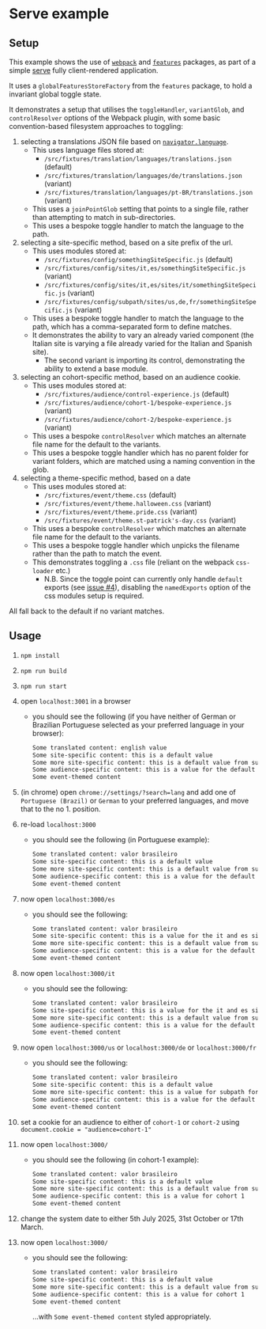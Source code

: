 # Serve example

## Setup

This example shows the use of [`webpack`](../../packages/webpack/docs/README.md) and [`features`](../../packages/features/docs/README.md) packages, as part of a simple [serve](https://github.com/vercel/serve) fully client-rendered application.

It uses a `globalFeaturesStoreFactory` from the `features` package, to hold a invariant global toggle state.

It demonstrates a setup that utilises the `toggleHandler`, `variantGlob`, and `controlResolver` options of the Webpack plugin, with some basic convention-based filesystem approaches to toggling:

1. selecting a translations JSON file based on [`navigator.language`](https://developer.mozilla.org/en-US/docs/Web/API/Navigator/language).
    - This uses language files stored at:
      - `/src/fixtures/translation/languages/translations.json` (default)
      - `/src/fixtures/translation/languages/de/translations.json` (variant)
      - `/src/fixtures/translation/languages/pt-BR/translations.json` (variant)
    - This uses a `joinPointGlob` setting that points to a single file, rather than attempting to match in sub-directories.
    - This uses a bespoke toggle handler to match the language to the path.
2. selecting a site-specific method, based on a site prefix of the url.
    - This uses modules stored at:
      - `/src/fixtures/config/somethingSiteSpecific.js` (default)
      - `/src/fixtures/config/sites/it,es/somethingSiteSpecific.js` (variant)
      - `/src/fixtures/config/sites/it,es/sites/it/somethingSiteSpecific.js` (variant)
      - `/src/fixtures/config/subpath/sites/us,de,fr/somethingSiteSpecific.js` (variant)
    - This uses a bespoke toggle handler to match the language to the path, which has a comma-separated form to define matches.
    - It demonstrates the ability to vary an already varied component (the Italian site is varying a file already varied for the Italian and Spanish site).
      - The second variant is importing its control, demonstrating the ability to extend a base module.
3. selecting an cohort-specific method, based on an audience cookie.
    - This uses modules stored at:
      - `/src/fixtures/audience/control-experience.js` (default)
      - `/src/fixtures/audience/cohort-1/bespoke-experience.js` (variant)
      - `/src/fixtures/audience/cohort-2/bespoke-experience.js` (variant)
    - This uses a bespoke `controlResolver` which matches an alternate file name for the default to the variants.
    - This uses a bespoke toggle handler which has no parent folder for variant folders, which are matched using a naming convention in the glob.
4. selecting a theme-specific method, based on a date
    - This uses modules stored at:
      - `/src/fixtures/event/theme.css` (default)
      - `/src/fixtures/event/theme.halloween.css` (variant)
      - `/src/fixtures/event/theme.pride.css` (variant)
      - `/src/fixtures/event/theme.st-patrick's-day.css` (variant)
    - This uses a bespoke `controlResolver` which matches an alternate file name for the default to the variants.
    - This uses a bespoke toggle handler which unpicks the filename rather than the path to match the event.
    - This demonstrates toggling a `.css` file (reliant on the webpack `css-loader` etc.)
      - N.B. Since the toggle point can currently only handle `default` exports (see [issue #4](https://github.com/ASOS/web-toggle-point/issues/4)), disabling the `namedExports` option of the css modules setup is required.

All fall back to the default if no variant matches.

## Usage

1. `npm install`
2. `npm run build`
3. `npm run start`
4. open `localhost:3001` in a browser
   - you should see the following (if you have neither of German or Brazilian Portuguese selected as your preferred language in your browser):

      ```html
      Some translated content: english value
      Some site-specific content: this is a default value
      Some more site-specific content: this is a default value from subpath
      Some audience-specific content: this is a value for the default experience
      Some event-themed content
      ```

5. (in chrome) open `chrome://settings/?search=lang` and add one of `Portuguese (Brazil)` or `German` to your preferred languages, and move that to the no 1. position.
6. re-load `localhost:3000`
   - you should see the following (in Portuguese example):

      ```html
      Some translated content: valor brasileiro
      Some site-specific content: this is a default value
      Some more site-specific content: this is a default value from subpath
      Some audience-specific content: this is a value for the default experience
      Some event-themed content
      ```

7. now open `localhost:3000/es`
    - you should see the following:

      ```html
      Some translated content: valor brasileiro
      Some site-specific content: this is a value for the it and es sites
      Some more site-specific content: this is a default value from subpath
      Some audience-specific content: this is a value for the default experience
      Some event-themed content
      ```

8. now open `localhost:3000/it`
    - you should see the following:

      ```html
      Some translated content: valor brasileiro
      Some site-specific content: this is a value for the it and es sites, extended for the it site
      Some more site-specific content: this is a default value from subpath
      Some audience-specific content: this is a value for the default experience
      Some event-themed content
      ```

9. now open `localhost:3000/us` or `localhost:3000/de` or `localhost:3000/fr`
    - you should see the following:

      ```html
      Some translated content: valor brasileiro
      Some site-specific content: this is a default value
      Some more site-specific content: this is a value for subpath for the us, de and fr sites
      Some audience-specific content: this is a value for the default experience
      Some event-themed content
      ```

10. set a cookie for an audience to either of `cohort-1` or `cohort-2` using `document.cookie = "audience=cohort-1"`
11. now open `localhost:3000/`
    - you should see the following (in cohort-1 example):

      ```html
      Some translated content: valor brasileiro
      Some site-specific content: this is a default value
      Some more site-specific content: this is a default value from subpath
      Some audience-specific content: this is a value for cohort 1
      Some event-themed content
      ```

12. change the system date to either 5th July 2025, 31st October or 17th March.
13. now open `localhost:3000/`
    - you should see the following:

      ```html
      Some translated content: valor brasileiro
      Some site-specific content: this is a default value
      Some more site-specific content: this is a default value from subpath
      Some audience-specific content: this is a value for cohort 1
      Some event-themed content
      ```

      ...with `Some event-themed content` styled appropriately.
